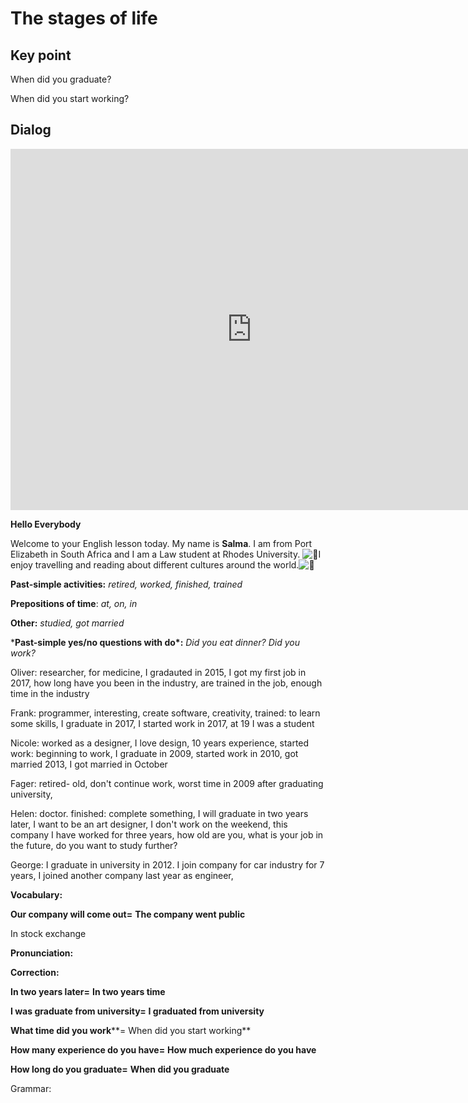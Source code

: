 # The stages of life

## Key point

When did you graduate?

When did you start working?

## Dialog

<iframe name="easyXDM_default1255_provider" id="easyXDM_default1255_provider" src="https://cns.ef-cdn.com/Juno/EvcContent/91/46/Stages_of_life/index.html?api_v=0.0.13&amp;accessKey=0051654a-36b8-4b05-ba27-65409c373b0b&amp;attendanceToken=47bc3642-ce5a-4ac9-b014-5e84619c139f&amp;xdm_e=https%3A%2F%2Fevc.ef.com.cn&amp;xdm_c=default1255&amp;xdm_p=1" frameborder="0" style="box-sizing: border-box; width: 770.656px; height: 578px;"></iframe>

**Hello Everybody**

Welcome to your English lesson today. My name is **Salma**. I am from Port Elizabeth in South Africa and I am a Law student at Rhodes University. ![](https://mail.google.com/mail/e/1f393)I enjoy travelling and reading about different cultures around the world.![](https://mail.google.com/mail/e/1f30f)



**Past-simple activities:** *retired, worked, finished, trained*

**Prepositions of time**: *at, on, in*

**Other:** *studied, got married*

***Past-simple yes/no questions with do\*:** *Did you eat dinner? Did you work?* 



Oliver: researcher, for medicine, I gradauted in 2015, I got my first job in 2017, how long have you been in the industry, are trained in the job, enough time in the industry

Frank: programmer, interesting, create software, creativity, trained: to learn some skills, I graduate in 2017, I started work in 2017, at 19 I was a student

Nicole: worked as a designer, I love design, 10 years experience, started work: beginning to work, I graduate in 2009, started work in 2010, got married 2013, I got married in October 

Fager: retired- old, don't continue work, worst time in 2009 after graduating university, 

Helen: doctor. finished: complete something, I will graduate in two years later, I want to be an art designer, I don't work on the weekend, this company I have worked for three years, how old are you, what is your job in the future, do you want to study further? 

George: I graduate in university in 2012. I join company for car industry for 7 years, I joined another company last year as engineer, 



**Vocabulary:**

**Our company will come out=** **The company went public** 

In stock exchange 

**Pronunciation:** 





**Correction:** 

**In two years later=** **In two years time** 

**I was graduate from university=** **I graduated from university**

**What time did you work****= When did you start working**

**How many experience do you have=** **How much experience do you have** 

**How long do you graduate=** **When did you graduate**



Grammar: